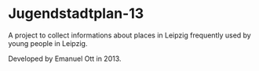 Jugendstadtplan-13
==================

A project to collect informations about places in Leipzig frequently used by
young people in Leipzig.

Developed by Emanuel Ott in 2013. 